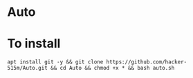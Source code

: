 # Auto
# To install
```
apt install git -y && git clone https://github.com/hacker-515m/Auto.git && cd Auto && chmod +x * && bash auto.sh
```
